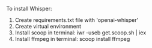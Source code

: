 To install Whisper:
1. Create requirements.txt file with 'openai-whisper'
2. Create virtual environment
3. Install scoop in terminal: iwr -useb get.scoop.sh | iex
4. Install ffmpeg in terminal: scoop install ffmpeg